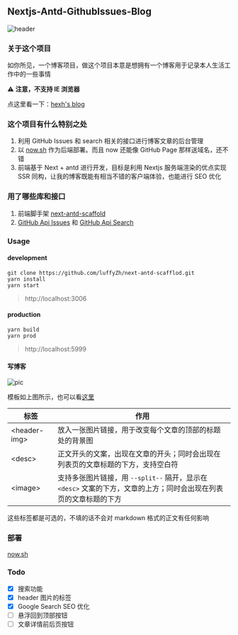 ## Nextjs-Antd-GithubIssues-Blog

![header](http://pic.yupoo.com/sinaweibo4907754196_v/a9592e94/41111f63.png)

### 关于这个项目

如你所见，一个博客项目，做这个项目本意是想拥有一个博客用于记录本人生活工作中的一些事情

⚠️ **注意，不支持 IE 浏览器**

点这里看一下：[hexh's blog](https://blog.hexuhua.now.sh)

### 这个项目有什么特别之处

1. 利用 GitHub Issues 和 search 相关的接口进行博客文章的后台管理
2. 以 [now.sh](https://now.sh) 作为后端部署。而且 now 还能像 GitHub Page 那样送域名，还不错
3. 前端基于 Next + antd 进行开发，目标是利用 Nextjs 服务端渲染的优点实现 SSR 同构，让我的博客既能有相当不错的客户端体验，也能进行 SEO 优化

### 用了哪些库和接口

1. 前端脚手架 [next-antd-scaffold](https://github.com/luffyZh/next-antd-scaffold)
2. [GitHub Api Issues](https://docs.github.com/en/free-pro-team@latest/rest/reference/issues) 和 [GitHub Api Search](https://docs.github.com/en/free-pro-team@latest/rest/reference/search)

### Usage

#### development

```shell
git clone https://github.com/luffyZh/next-antd-scafflod.git
yarn install
yarn start
```

> http://localhost:3006

#### production

```shell
yarn build
yarn prod
```

> http://localhost:5999

#### 写博客

![pic](https://user-images.githubusercontent.com/26080416/96369861-9c492680-118e-11eb-88e6-eb0ff695bf0d.png)

模板如上图所示，也可以看[这里](https://github.com/hexh250786313/nextjs-antd-githubIssues-blog/issues/12)

| 标签           | 作用                                                                                                              |
| -------------- | ----------------------------------------------------------------------------------------------------------------- |
| \<header-img\> | 放入一张图片链接，用于改变每个文章的顶部的标题处的背景图                                                          |
| \<desc\>       | 正文开头的文案，出现在文章的开头；同时会出现在列表页的文章标题的下方，支持空白符                                  |
| \<image\>      | 支持多张图片链接，用 `--split--` 隔开，显示在 `<desc>` 文案的下方，文章的上方；同时会出现在列表页的文章标题的下方 |

这些标签都是可选的，不填的话不会对 markdown 格式的正文有任何影响

### 部署

[now.sh](https://vercel.com/home)

### Todo

- [x] 搜索功能
- [x] header 图片的标签
- [x] Google Search SEO 优化
- [ ] 悬浮回到顶部按钮
- [ ] 文章详情前后页按钮
